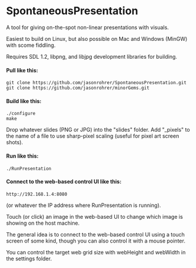 # SpontaneousPresentation
A tool for giving on-the-spot non-linear presentations with visuals.

Easiest to build on Linux, but also possible on Mac and Windows (MinGW) with scome fiddling.

Requires SDL 1.2, libpng, and libjpg development libraries for building.


#### Pull like this:
```
git clone https://github.com/jasonrohrer/SpontaneousPresentation.git
git clone https://github.com/jasonrohrer/minorGems.git
```

#### Build like this:
```
./configure
make
```

Drop whatever slides (PNG or JPG) into the "slides" folder.  Add "_pixels" to the name of a file to use sharp-pixel scaling (useful for pixel art screen shots).


#### Run like this:
```
./RunPresentation
```

#### Connect to the web-based control UI like this:
```
http://192.168.1.4:8080
```
(or whatever the IP address where RunPresentation is running).



Touch (or click) an image in the web-based UI to change which image is showing on the host machine.

The general idea is to connect to the web-based control UI using a touch screen of some kind, though you can also control it with a mouse pointer.


You can control the target web grid size with webHeight and webWidth in the settings folder.